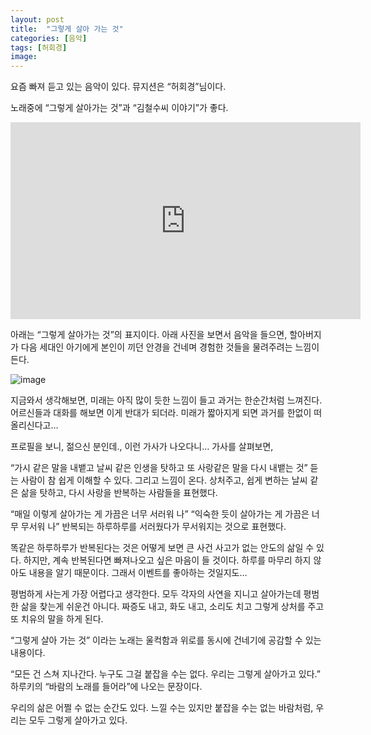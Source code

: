 ```yaml
---
layout: post
title:  "그렇게 살아 가는 것"
categories: [음악]
tags: [허회경]
image: 
---
```

요즘 빠져 듣고 있는 음악이 있다. 뮤지션은 “허회경”님이다.

노래중에 “그렇게 살아가는 것”과 “김철수씨 이야기”가 좋다.

<iframe width="560" height="315" src="https://www.youtube.com/embed/hmOOkmynj4A?si=a4bz_pvhy-3w5ptC" title="YouTube video player" frameborder="0" allow="accelerometer; autoplay; clipboard-write; encrypted-media; gyroscope; picture-in-picture; web-share" referrerpolicy="strict-origin-when-cross-origin" allowfullscreen></iframe>


아래는 “그렇게 살아가는 것”의 표지이다. 아래 사진을 보면서 음악을 들으면, 할아버지가 다음 세대인 아기에게 본인이 끼던 안경을 건네며 경험한 것들을 물려주려는 느낌이 든다. 


![image](https://github.com/Heeom-org/blog/assets/111643/e28bb5b1-c446-4691-b992-b8693b7adb1c)

지금와서 생각해보면, 미래는 아직 많이 듯한 느낌이 들고 과거는 한순간처럼 느껴진다. 어르신들과 대화를 해보면 이게 반대가 되더라. 미래가 짧아지게 되면 과거를 한없이 떠올리신다고…

프로필을 보니, 젊으신 분인데., 이런 가사가 나오다니… 가사를 살펴보면,

“가시 같은 말을 내뱉고 날씨 같은 인생을 탓하고 또 사랑같은 말을 다시 내뱉는 것” 듣는 사람이 참 쉽게 이해할 수 있다. 그리고 느낌이 온다. 상처주고, 쉽게 변하는 날씨 같은 삶을 탓하고, 다시 사랑을 반복하는 사람들을 표현했다.

“매일 이렇게 살아가는 게 가끔은 너무 서러워 나” “익숙한 듯이 살아가는 게 가끔은 너무 무서워 나” 반복되는 하루하루를 서러웠다가 무서워지는 것으로 표현했다.

똑같은 하루하루가 반복된다는 것은 어떻게 보면 큰 사건 사고가 없는 안도의 삶일 수 있다. 하지만, 계속 반복된다면 빠져나오고 싶은 마음이 들 것이다. 하루를 마무리 하지 않아도 내용을 알기 때문이다. 그래서 이벤트를 좋아하는 것일지도…

평범하게 사는게 가장 어렵다고 생각한다. 모두 각자의 사연을 지니고 살아가는데 평범한 삶을 찾는게 쉬운건 아니다. 짜증도 내고, 화도 내고, 소리도 치고 그렇게 상처를 주고 또 치유의 말을 하게 된다.

“그렇게 살아 가는 것” 이라는 노래는 울컥함과 위로를 동시에 건네기에 공감할 수 있는 내용이다.

“모든 건 스쳐 지나간다. 누구도 그걸 붙잡을 수는 없다. 우리는 그렇게 살아가고 있다.” 하루키의 “바람의 노래를 들어라”에 나오는 문장이다.

우리의 삶은 어쩔 수 없는 순간도 있다. 느낄 수는 있지만 붙잡을  수는 없는 바람처럼, 우리는 모두 그렇게 살아가고 있다.
